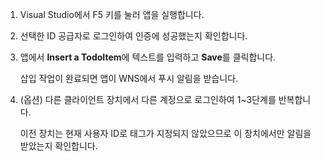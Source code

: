 
1. Visual Studio에서 F5 키를 눌러 앱을 실행합니다.

2. 선택한 ID 공급자로 로그인하여 인증에 성공했는지 확인합니다.

3. 앱에서 **Insert a TodoItem**에 텍스트를 입력하고 **Save**를 클릭합니다.

   	삽입 작업이 완료되면 앱이 WNS에서 푸시 알림을 받습니다.

4. (옵션) 다른 클라이언트 장치에서 다른 계정으로 로그인하여 1~3단계를 반복합니다.

	이전 장치는 현재 사용자 ID로 태그가 지정되지 않았으므로 이 장치에서만 알림을 받았는지 확인합니다.

<!---HONumber=Oct15_HO3-->
